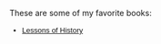 <p>These are some of my favorite books:</p>
<ul style="color: rgb(51, 51, 51); line-height: 18px; font-family: Helvetica; font-size: 13px; font-style: normal; font-variant-ligatures: normal; font-variant-caps: normal; font-weight: 400; letter-spacing: normal; orphans: 2; text-align: start; text-indent: 0px; text-transform: none; white-space: normal; widows: 2; word-spacing: 0px; -webkit-text-stroke-width: 0px; text-decoration-style: initial; text-decoration-color: initial;">
    <li style="margin-bottom: 0.7em;"><a href="https://www.amazon.com/Lessons-History-Will-Durant/dp/143914995X/ref=sr_1_1?crid=17VFPQIM6J5BB&dchild=1&keywords=lessons+of+history&qid=1600144560&sprefix=lessons+of%2Caps%2C383&sr=8-1">Lessons of History</a></li>
</ul>
 

